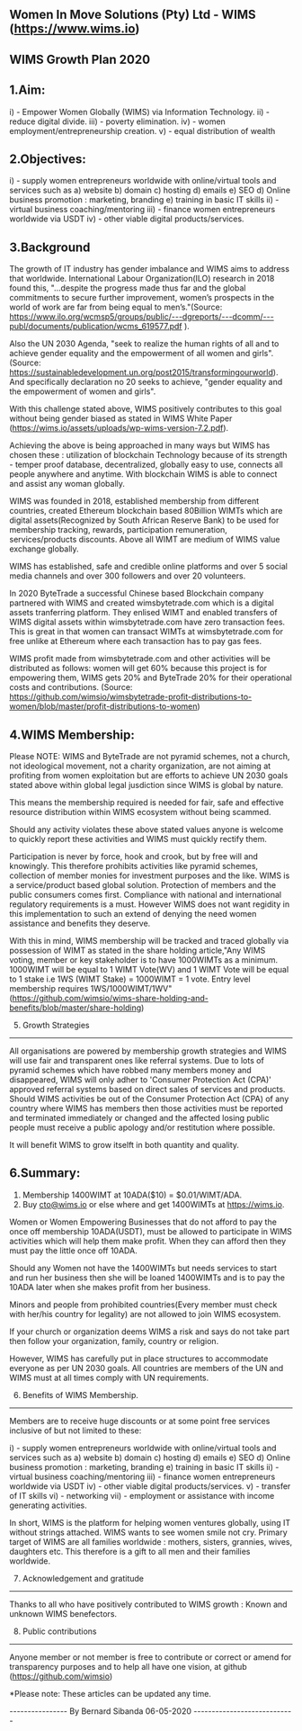 Women In Move Solutions (Pty) Ltd - WIMS (https://www.wims.io)
--------------------------------------------------------------

WIMS Growth Plan 2020
---------------------

1.Aim:
------ 

i)		- Empower Women Globally (WIMS) via Information Technology.
ii)		- reduce digital divide.
iii)	- poverty elimination.
iv)		- women employment/entrepreneurship creation.
v)		- equal distribution of wealth

2.Objectives:
-------------

i)		- supply women entrepreneurs worldwide with online/virtual tools and services such as
		  a) website
		  b) domain
		  c) hosting
		  d) emails
		  e) SEO 
		  d) Online business promotion : marketing, branding
		  e) training in basic IT skills
ii)		- virtual business coaching/mentoring
iii)	- finance women entrepreneurs worldwide via USDT
iv)		- other viable digital products/services.

3.Background
------------

The growth of IT industry has gender imbalance and WIMS aims to address that worldwide. 
International Labour Organization(ILO) research in 2018 found this, "...despite the progress made thus far and the global commitments to secure further improvement,
women’s prospects in the world of work are far from being equal to men’s."(Source: https://www.ilo.org/wcmsp5/groups/public/---dgreports/---dcomm/---publ/documents/publication/wcms_619577.pdf
).

Also the UN 2030 Agenda, "seek to realize the human rights of all and to achieve gender equality and the empowerment of all women and girls".
(Source: https://sustainabledevelopment.un.org/post2015/transformingourworld). And specifically declaration no 20 
 seeks to achieve, "gender equality and the empowerment of women and girls".
 
With this challenge stated above, WIMS positively contributes to this goal without being gender biased as stated 
in WIMS White Paper (https://wims.io/assets/uploads/wp-wims-version-7.2.pdf).

Achieving the above is being approached in many ways but WIMS has chosen these :
utilization of blockchain Technology because of its strength - temper proof database, decentralized, globally
easy to use, connects all people anywhere and anytime. With blockchain WIMS is able to connect and assist any woman
globally.

WIMS was founded in 2018, established membership from different countries, created Ethereum blockchain based 
80Billion WIMTs which are digital assets(Recognized by South African Reserve Bank) to be used for membership
tracking, rewards, participation remuneration, services/products discounts. Above all WIMT are medium of 
WIMS value exchange globally.

WIMS has established, safe and credible online platforms and over 5 social media channels and over 300 followers and over
20 volunteers.

In 2020 ByteTrade a successful Chinese based Blockchain company partnered with WIMS and created wimsbytetrade.com which is a 
digital assets tranferring platform. They enlised WIMT and enabled transfers of WIMS digital assets within wimsbytetrade.com 
have zero transaction fees.
This is great in that women can transact WIMTs at wimsbytetrade.com for free unlike at Ethereum where each transaction
has to pay gas fees.

WIMS profit made from wimsbytetrade.com and other activities will be distributed as follows: women will get 60% because this 
project is for empowering them, WIMS gets 20% and ByteTrade 20% for their operational costs and contributions.
(Source: https://github.com/wimsio/wimsbytetrade-profit-distributions-to-women/blob/master/profit-distributions-to-women)

4.WIMS Membership:
------------------

Please NOTE: WIMS and ByteTrade are not pyramid schemes, not a church, not ideological movement, not a charity organization, are not aiming at profiting 
from women exploitation but are efforts to achieve UN 2030 goals stated above within global legal jusdiction since WIMS is 
global by nature.

This means the membership required is needed for fair, safe and effective resource distribution within WIMS ecosystem without being scammed.

Should any activity violates these above stated values anyone is welcome to quickly report these activities and WIMS must 
quickly rectify them.

Participation is never by force, hook and crook, but by free will and knowingly. This therefore prohibits 
activities like pyramid schemes, collection of member monies for investment purposes and the like. WIMS is a service/product
based global solution. Protection of members and the public consumers comes first. Compliance with national and international
regulatory requirements is a must. However WIMS does not want regidity in this implementation to such an extend of 
denying the need women assistance and benefits they deserve.

With this in mind, WIMS membership will be tracked and traced globally via possession of WIMT as stated in the share holding 
article,"Any WIMS voting, member or key stakeholder is to have 1000WIMTs as a minimum. 1000WIMT  will be equal to 1 WIMT Vote(WV) 
and 1 WIMT Vote will be equal to 1 stake i.e 1WS (WIMT Stake) = 1000WIMT = 1 vote. Entry level membership requires 1WS/1000WIMT/1WV"(https://github.com/wimsio/wims-share-holding-and-benefits/blob/master/share-holding)

5. Growth Strategies
--------------------

All organisations are powered by membership growth strategies and WIMS will use fair and transparent ones like referral systems. Due to 
lots of pyramid schemes which have robbed many members money and disappeared, WIMS will only adher to 'Consumer Protection Act (CPA)' approved referral systems based on direct sales of services and products. Should WIMS activities be out of the Consumer Protection Act (CPA) of any country where WIMS has members then those activities must be reported and terminated immediately or changed and the affected losing public people must receive a public apology and/or restitution where possible.

It will benefit WIMS to grow itselft in both quantity and quality.

6.Summary:
----------

1. Membership 1400WIMT at 10ADA($10) = $0.01/WIMT/ADA.
2. Buy  cto@wims.io or else where and get 1400WIMTs at https://wims.io.

Women or Women Empowering Businesses that do not afford to pay the once off membership 10ADA(USDT), must be allowed to participate in WIMS activities which will help them make profit. When they can afford then they must pay the little once off 10ADA.

Should any Women not have the 1400WIMTs but needs services to start and run her business then she will be loaned 1400WIMTs 
and is to pay the 10ADA later when she makes profit from her business.

Minors and people from prohibited countries(Every member must check with her/his country for legality) are not allowed to join WIMS ecosystem.

If your church or organization deems WIMS a risk and says do not take part then follow your organization, family, country or religion.

However, WIMS has carefully put in place structures to accommodate everyone as per UN 2030 goals. All countries are 
members of the UN and WIMS must at all times comply with UN requirements.

6. Benefits of WIMS Membership.
-------------------------------

Members are to receive huge discounts or at some point free services inclusive of but not limited to these:

i)		- supply women entrepreneurs worldwide with online/virtual tools and services such as
		  a) website
		  b) domain
		  c) hosting
		  d) emails
		  e) SEO 
		  d) Online business promotion : marketing, branding
		  e) training in basic IT skills
ii)		- virtual business coaching/mentoring
iii)	- finance women entrepreneurs worldwide via USDT
iv)		- other viable digital products/services.
v)		- transfer of IT skills
vi)		- networking
vii)	- employment or assistance with income generating activities.

In short, WIMS is the platform for helping women ventures globally, using IT without strings attached. WIMS wants to 
see women smile not cry. Primary target of WIMS are all families worldwide : mothers, sisters, grannies, wives, daughters etc.
This therefore is a gift to all men and their families worldwide.

7. Acknowledgement and gratitude
--------------------------------

Thanks to all who have positively contributed to WIMS growth : Known and unknown WIMS benefectors.

8. Public contributions
------------------------

Anyone member or not member is free to contribute or correct or amend for transparency purposes and to help 
all have one vision, at github (https://github.com/wimsio)

*Please note: These articles can be updated any time.

---------------- By Bernard Sibanda 06-05-2020 ----------------------------
